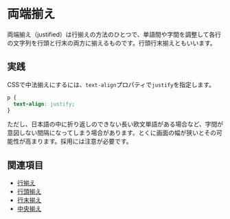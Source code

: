 # 両端揃え

両端揃え（justified）は行揃えの方法のひとつで、単語間や字間を調整して各行の文字列を行頭と行末の両方に揃えるものです。行頭行末揃えともいいます。

## 実践

CSSで中法揃えにするには、`text-align`プロパティで`justify`を指定します。

```css
p {
  text-align: justify;
}
```

ただし、日本語の中に折り返しのできない長い欧文単語がある場合など、字間が意図しない間隔になってしまう場合があります。とくに画面の幅が狭いとその可能性が高まります。採用には注意が必要です。

## 関連項目

- [行揃え](./text-alignment.md)
- [行頭揃え](./flush-left.md)
- [行末揃え](./flush-right.md)
- [中央揃え](./centered.md)
